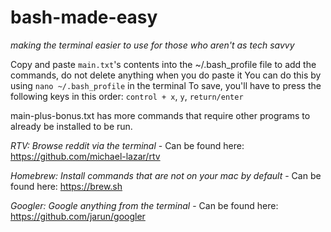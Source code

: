 # bash-made-easy
*making the terminal easier to use for those who aren't as tech savvy*

Copy and paste `main.txt`'s contents into the ~/.bash_profile file to add the commands, do not delete anything when you do paste it
You can do this by using `nano ~/.bash_profile` in the terminal
To save, you'll have to press the following keys in this order: `control + x`, `y`, `return/enter`

main-plus-bonus.txt has more commands that require other programs to already be installed to be run.


*RTV: Browse reddit via the terminal* - Can be found here: https://github.com/michael-lazar/rtv

*Homebrew: Install commands that are not on your mac by default* - Can be found here: https://brew.sh

*Googler: Google anything from the terminal* - Can be found here: https://github.com/jarun/googler
